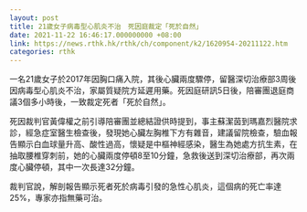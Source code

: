 ```yaml
---
layout: post
title: 21歲女子病毒型心肌炎不治　死因庭裁定「死於自然」
date: 2021-11-22 16:46:17.000000000 +08:00
link: https://news.rthk.hk/rthk/ch/component/k2/1620954-20211122.htm
categories: rthk
---
```


一名21歲女子於2017年因胸口痛入院，其後心臟兩度驟停，留醫深切治療部3周後因病毒型心肌炎不治，家屬質疑院方延遲用藥。死因庭研訊5日後，陪審團退庭商議3個多小時後，一致裁定死者「死於自然」。

死因裁判官黃偉權之前引導陪審團並總結證供時提到，事主蘇潔茵到瑪嘉烈醫院求診，經急症室醫生檢查後，發現她心臟左胸椎下方有雜音，建議留院檢查，驗血報告顯示白血球量升高、酸性過高，懷疑是中樞神經感染，醫生為她處方抗生素，在抽取腰椎穿刺前，她的心臟兩度停頓8至10分鐘，急救後送到深切治療部，再次兩度心臟停頓，其中一次長達32分鐘。

裁判官說，解剖報告顯示死者死於病毒引發的急性心肌炎，這個病的死亡率達25%，專家亦指無藥可治。
